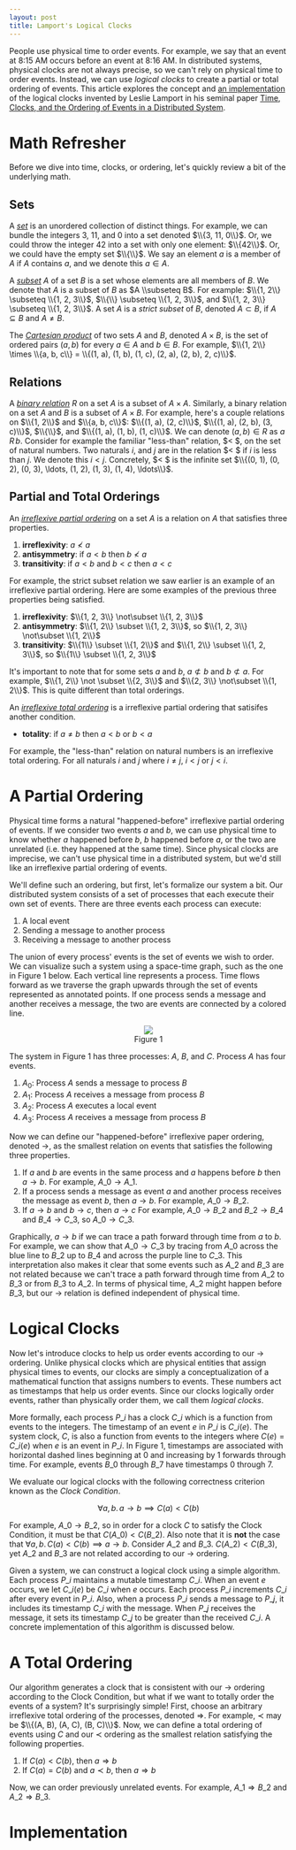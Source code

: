 ```yaml
---
layout: post
title: Lamport's Logical Clocks
---
```


People use physical time to order events. For example, we say that an event at
8:15 AM occurs before an event at 8:16 AM. In distributed systems, physical
clocks are not always precise, so we can't rely on physical time to order
events. Instead, we can use *logical clocks* to create a partial or total
ordering of events. This article explores the concept and [an
implementation][mwhittaker-clocks] of the logical clocks invented by Leslie
Lamport in his seminal paper [Time, Clocks, and the Ordering of Events in a
Distributed System][lamport-paper].

# Math Refresher #
Before we dive into time, clocks, or ordering, let's quickly review a bit of
the underlying math.

## Sets ##
A [*set*][wiki-set] is an unordered collection of distinct things.  For
example, we can bundle the integers 3, 11, and 0 into a set denoted $\\{3, 11,
0\\}$.  Or, we could throw the integer 42 into a set with only one element:
$\\{42\\}$.  Or, we could have the empty set $\\{\\}$. We say an element $a$ is
a member of $A$ if $A$ contains $a$, and we denote this $a \in A$.

A [*subset*][wiki-subset] $A$ of a set $B$ is a set whose elements are all
members of $B$. We denote that $A$ is a subset of $B$ as $A \\subseteq B$. For
example: $\\{1, 2\\} \subseteq \\{1, 2, 3\\}$, $\\{\\} \subseteq \\{1, 2,
3\\}$, and $\\{1, 2, 3\\} \subseteq \\{1, 2, 3\\}$. A set $A$ is a *strict
subset* of $B$, denoted $A \subset B$, if $A \subseteq B$ and $A \neq B$.

The [*Cartesian product*][wiki-cartesian-product] of two sets $A$ and $B$,
denoted $A \times B$, is the set of ordered pairs $(a, b)$ for every $a \in A$
and $b \in B$. For example, $\\{1, 2\\} \times \\{a, b, c\\} = \\{(1, a), (1,
b), (1, c), (2, a), (2, b), 2, c)\\}$.

## Relations ##
A [*binary relation*][wiki-relation] $R$ on a set $A$ is a subset of $A \times
A$. Similarly, a binary relation on a set $A$ and $B$ is a subset of $A \times
B$. For example, here's a couple relations on $\\{1, 2\\}$ and $\\{a, b, c\\}$:
$\\{(1, a), (2, c)\\}$, $\\{(1, a), (2, b), (3, c)\\}$, $\\{\\}$, and $\\{(1,
a), (1, b), (1, c)\\}$. We can denote $(a, b) \in R$ as $a\,R\,b$.  Consider
for example the familiar "less-than" relation, $< $, on the set of natural
numbers. Two naturals $i$, and $j$ are in the relation $< $ if $i$ is less than
$j$. We denote this $i < j$. Concretely, $< $ is the infinite set $\\{(0, 1),
(0, 2), (0, 3), \ldots, (1, 2), (1, 3), (1, 4), \ldots\\}$.

## Partial and Total Orderings ##
An [*irreflexive partial ordering*][wiki-partial-ordering] on a set $A$ is a
relation on $A$ that satisfies three properties.

1. **irreflexivity**: $a \nless a$
2. **antisymmetry**: if $a < b$ then $b \nless a$
3. **transitivity**: if $a < b$ and $b < c$ then $a < c$

For example, the strict subset relation we saw earlier is an example of an
irreflexive partial ordering. Here are some examples of the previous three
properties being satisfied.

1. **irreflexivity**: $\\{1, 2, 3\\} \not\subset \\{1, 2, 3\\}$
2. **antisymmetry**: $\\{1, 2\\} \subset \\{1, 2, 3\\}$, so $\\{1, 2, 3\\}
   \not\subset \\{1, 2\\}$
3. **transitivity**: $\\{1\\} \subset \\{1, 2\\}$ and $\\{1, 2\\} \subset \\{1,
   2, 3\\}$, so $\\{1\\} \subset \\{1, 2, 3\\}$

It's important to note that for some sets $a$ and $b$, $a \not\subset b$ and $b
\not \subset a$. For example, $\\{1, 2\\} \not \subset \\{2, 3\\}$ and $\\{2,
3\\} \not\subset \\{1, 2\\}$. This is quite different than total orderings.

An [*irreflexive total ordering*][wiki-total-ordering] is a irreflexive partial
ordering that satisifes another condition.

- **totality**: if $a \neq b$ then $a < b$ or $b < a$

For example, the "less-than" relation on natural numbers is an irreflexive
total ordering. For all naturals $i$ and $j$ where $i \neq j$, $i < j$ or $j <
i$.

# A Partial Ordering #
Physical time forms a natural "happened-before" irreflexive partial ordering of
events. If we consider two events $a$ and $b$, we can use physical time to know
whether $a$ happened before $b$, $b$ happened before $a$, or the two are
unrelated (i.e. they happened at the same time).  Since physical clocks are
imprecise, we can't use physical time in a distributed system, but we'd still
like an irreflexive partial ordering of events.

We'll define such an ordering, but first, let's formalize our system a bit. Our
distributed system consists of a set of processes that each execute their own
set of events. There are three events each process can execute:

1. A local event
2. Sending a message to another process
3. Receiving a message to another process

The union of every process' events is the set of events we wish to order. We
can visualize such a system using a space-time graph, such as the one in Figure
1 below. Each vertical line represents a process. Time flows forward as we
traverse the graph upwards through the set of events represented as annotated
points. If one process sends a message and another receives a message, the two
are events are connected by a colored line.

<center>
  <figure>
    <img src="{{site.url}}/assets/lamport/clock.svg">
    <figcaption> Figure 1 </figcaption>
  </figure>
</center>

The system in Figure 1 has three processes: $A$, $B$, and $C$. Process $A$ has
four events.

1. $A_0$: Process $A$ sends a message to process $B$
2. $A_1$: Process $A$ receives a message from process $B$
3. $A_2$: Process $A$ executes a local event
4. $A_3$: Process $A$ receives a message from process $B$

Now we can define our "happened-before" irreflexive paper ordering, denoted
$\rightarrow$, as the smallest relation on events that satisfies the following
three properties.

1. If $a$ and $b$ are events in the same process and $a$ happens before $b$
   then $a \rightarrow b$. For example, $A\_0 \rightarrow A\_1$.
2. If a process sends a message as event $a$ and another process receives the
   message as event $b$, then $a \rightarrow b$. For example, $A\_0 \rightarrow
   B\_2$.
3. If $a \rightarrow b$ and $b \rightarrow c$, then $a \rightarrow c$ For
   example, $A\_0 \rightarrow B\_2$ and $B\_2 \rightarrow B\_4$ and $B\_4
   \rightarrow C\_3$, so $A\_0 \rightarrow C\_3$.

Graphically, $a \rightarrow b$ if we can trace a path forward through time from
$a$ to $b$. For example, we can show that $A\_0 \rightarrow C\_3$ by tracing
from $A\_0$ across the blue line to $B\_2$ up to $B\_4$ and across the purple
line to $C\_3$. This interpretation also makes it clear that some events such
as $A\_2$ and $B\_3$ are not related because we can't trace a path forward
through time from $A\_2$ to $B\_3$ or from $B\_3$ to $A\_2$. In terms of
physical time, $A\_2$ might happen before $B\_3$, but our $\rightarrow$
relation is defined independent of physical time.

# Logical Clocks #
Now let's introduce clocks to help us order events according to our
$\rightarrow$ ordering. Unlike physical clocks which are physical entities that
assign physical times to events, our clocks are simply a conceptualization of a
mathematical function that assigns numbers to events.  These numbers act as
timestamps that help us order events. Since our clocks logically order events,
rather than physically order them, we call them *logical clocks*.

More formally, each process $P\_i$ has a clock $C\_i$ which is a function from
events to the integers. The timestamp of an event $e$ in $P\_i$ is $C\_i(e)$.
The system clock, $C$, is also a function from events to the integers where
$C(e) = C\_i(e)$ when $e$ is an event in $P\_i$. In Figure 1, timestamps are
associated with horizontal dashed lines beginning at 0 and increasing by 1
forwards through time. For example, events $B\_0$ through $B\_7$ have
timestamps $0$ through $7$.

We evaluate our logical clocks with the following correctness criterion known
as the *Clock Condition*.

$$ \forall a, b.\,a \rightarrow b \implies C(a) < C(b) $$

For example, $A\_0 \rightarrow B\_2$, so in order for a clock $C$ to satisfy
the Clock Condition, it must be that $C(A\_0) < C(B\_2)$. Also note that it is
**not** the case that $\forall a, b.\, C(a) < C(b) \implies a \rightarrow b$.
Consider $A\_2$ and $B\_3$. $C(A\_2) < C(B\_3)$, yet $A\_2$ and $B\_3$ are not
related according to our $\rightarrow$ ordering.

Given a system, we can construct a logical clock using a simple algorithm. Each
process $P\_i$ maintains a mutable timestamp $C\_i$. When an event $e$ occurs, we
let $C\_i(e)$ be $C\_i$ when $e$ occurs. Each process $P\_i$ increments $C\_i$
after every event in $P\_i$. Also, when a process $P\_i$ sends a message to
$P\_j$, it includes its timestamp $C\_i$ with the message. When $P\_j$ receives
the message, it sets its timestamp $C\_j$ to be greater than the received
$C\_i$. A concrete implementation of this algorithm is discussed below.

# A Total Ordering #
Our algorithm generates a clock that is consistent with our $\rightarrow$
ordering according to the Clock Condition, but what if we want to totally order
the events of a system? It's surprisingly simple! First, choose an arbitrary
irreflexive total ordering of the processes, denoted $\Rightarrow$. For
example, $\prec$ may be $\\{(A, B), (A, C), (B, C)\\}$. Now, we can define a
total ordering of events using $C$ and our $\prec$ ordering as the smallest
relation satisfying the following properties.

1. If $C(a) < C(b)$, then $a \Rightarrow b$
2. If $C(a) = C(b)$ and $a \prec b$, then $a \Rightarrow b$

Now, we can order previously unrelated events. For example, $A\_1 \Rightarrow
B\_2$ and $A\_2 \Rightarrow B\_3$.

# Implementation #

[lamport-paper]:          http://web.stanford.edu/class/cs240/readings/lamport.pdf
[mwhittaker-clocks]:      https://github.com/mwhittaker/clocks
[wiki-set]:               http://en.wikipedia.org/wiki/Set_%28mathematics%29
[wiki-subset]:            http://en.wikipedia.org/wiki/Subset
[wiki-cartesian-product]: http://en.wikipedia.org/wiki/Cartesian_product
[wiki-relation]:          http://en.wikipedia.org/wiki/Binary_relation
[wiki-partial-ordering]:  http://en.wikipedia.org/wiki/Partially_ordered_set
[wiki-total-ordering]:    http://en.wikipedia.org/wiki/Total_order
